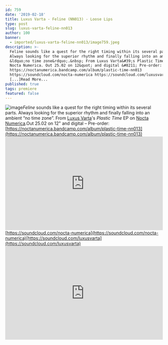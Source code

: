 ```yaml
---
id: 759
date: '2019-02-18'
title: Luxus Varta - Feline (NN013) - Loose Lips
type: post
slug: luxus-varta-feline-nn013
author: 100
banner:
  - imported/luxus-varta-feline-nn013/image759.jpeg
description: >-
  Feline sounds like a quest for the right timing within its several parts.
  Always looking for the superior rhythm and finally falling into an ambient
  &ldquo;no time zone&rdquo;.&nbsp; From Luxus Varta&#39;s Plastic Time EP on
  Nocta Numerica. Out 25.02 on 12&quot; and digital &#8211; Pre-order:
  https://noctanumerica.bandcamp.com/album/plastic-time-nn013
  https://soundcloud.com/nocta-numerica https://soundcloud.com/luxusvarta
  [...]Read More...
published: true
tags: premiere
featured: false
---
```

![image](../imported/luxus-varta-feline-nn013/image759.jpeg)_Feline_ sounds like a quest for the right timing within its several parts. Always looking for the superior rhythm and finally falling into an ambient “no time zone”. From [Luxus Varta](https://www.discogs.com/artist/4745841-Luxus-Varta)'s _Plastic Time_ EP on [Nocta Numerica](https://www.discogs.com/label/853933-Nocta-Numerica-Records).Out 25.02 on 12" and digital – Pre-order: [https://noctanumerica.bandcamp.com/album/plastic-time-nn013](https://noctanumerica.bandcamp.com/album/plastic-time-nn013)<iframe width='100%' height='300' scrolling='no' frameborder='no' allow='autoplay' src='https://w.soundcloud.com/player/?url=https%3A//api.soundcloud.com/tracks/577467417&color=%23ff5500&auto_play=false&hide_related=false&show_comments=true&show_user=true&show_reposts=false&show_teaser=true'></iframe>[https://soundcloud.com/nocta-numerica](https://soundcloud.com/nocta-numerica)[https://soundcloud.com/luxusvarta](https://soundcloud.com/luxusvarta)<iframe width='100%' height='300' scrolling='no' frameborder='no' allow='autoplay' src='https://www.youtube.com/embed/aMxjJQ9zUQg'></iframe>